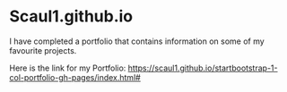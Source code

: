 # Scaul1.github.io
I have completed a portfolio that contains information on some of my favourite projects. 

Here is the link for my Portfolio:
https://scaul1.github.io/startbootstrap-1-col-portfolio-gh-pages/index.html#  
